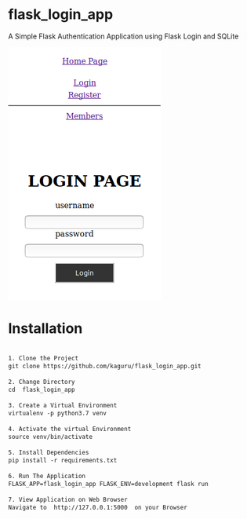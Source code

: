 # flask_login_app
A Simple Flask Authentication Application using Flask Login and SQLite 

![screenshot](https://github.com/kaguru/flask_login_app/blob/master/Selection_114.png)


# Installation

```

1. Clone the Project
git clone https://github.com/kaguru/flask_login_app.git

2. Change Directory
cd  flask_login_app

3. Create a Virtual Environment
virtualenv -p python3.7 venv

4. Activate the virtual Environment
source venv/bin/activate

5. Install Dependencies
pip install -r requirements.txt

6. Run The Application
FLASK_APP=flask_login_app FLASK_ENV=development flask run

7. View Application on Web Browser 
Navigate to  http://127.0.0.1:5000  on your Browser
```

